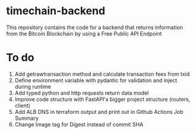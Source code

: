 # timechain-backend
This repository contains the code for a backend that returns information from the Bitcoin Blockchain by using a Free Public API Endpoint

# To do
1. Add getrawtransaction method and calculate transaction fees from txid
2. Define environment variable with pydantic for validation and inject during runtime
3. Add typed python and http requests return data model
4. Improve code structure with FastAPI's bigger project structure (routers, client)
5. Add ALB DNS in terraform output and print out in Github Actions Job Summary
6. Change Image tag for Digest instead of commit SHA
 